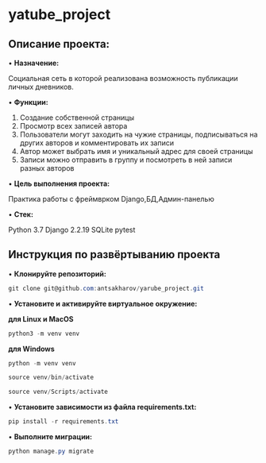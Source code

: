 # yatube_project

## Описание проекта: 

•	**Назначение:** 

Социальная сеть в которой реализована возможность публикации личных дневников. 

•	**Функции:** 

1. Создание собственной страницы
2. Просмотр всех записей автора
3. Пользователи могут заходить на чужие страницы, подписываться на других авторов и комментировать их записи
4. Автор может выбрать имя и уникальный адрес для своей страницы
5. Записи можно отправить в группу и посмотреть в ней записи разных авторов

•	**Цель выполнения проекта:**

Практика работы с фреймврком Django,БД,Админ-панелью

•	**Стек:**

Python 3.7
Django 2.2.19
SQLite
pytest

## Инструкция по развёртыванию проекта

•	**Клонируйте репозиторий:**

```csharp 
git clone git@github.com:antsakharov/yarube_project.git
```

•	**Установите и активируйте виртуальное окружение:**

**для Linux и MacOS**

```csharp 
python3 -m venv venv
```

**для Windows**

```csharp 
python -m venv venv
```

```csharp 
source venv/bin/activate
```

```csharp 
source venv/Scripts/activate
```

•	**Установите зависимости из файла requirements.txt:**

```csharp 
pip install -r requirements.txt
```
•	**Выполните миграции:**

```csharp 
python manage.py migrate
```

